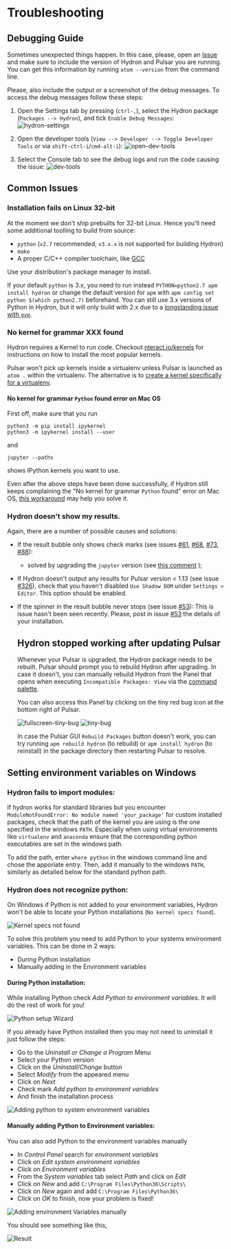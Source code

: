 # Troubleshooting

## Debugging Guide

Sometimes unexpected things happen.
In this case, please, open an [Issue](https://github.com/nteract/hydron/issues) and make sure to include the version of Hydron and Pulsar you are running. You can get this information by running `atom --version` from the command line.

Please, also include the output or a screenshot of the debug messages. To access the debug messages follow these steps:

1. Open the Settings tab by pressing (`ctrl-,`), select the Hydron package (`Packages --> Hydron`), and tick `Enable Debug Messages`:
   ![hydron-settings](https://cloud.githubusercontent.com/assets/6199391/23463294/df273cf2-fe88-11e6-95e3-0be765973035.png)

2. Open the developer tools (`View --> Developer --> Toggle Developer Tools` or via `shift-ctrl-i`/`cmd-alt-i`):
   ![open-dev-tools](https://cloud.githubusercontent.com/assets/6199391/23463624/27db48fc-fe8a-11e6-8f68-f0159bc26362.png)

3. Select the Console tab to see the debug logs and run the code causing the issue:
   ![dev-tools](https://cloud.githubusercontent.com/assets/6199391/23463305/e4750a9a-fe88-11e6-906e-d19ab90ac309.png)

## Common Issues

### Installation fails on Linux 32-bit

At the moment we don't ship prebuilts for 32-bit Linux. Hence you'll need some additional toolling to build from source:

- `python` (`v2.7` recommended, `v3.x.x` is not supported for building Hydron)
- `make`
- A proper C/C++ compiler toolchain, like [GCC](https://gcc.gnu.org/)

Use your distribution's package manager to install.

If your default `python` is 3.x, you need to run instead `PYTHON=python2.7 apm install hydron` or change the default version for `apm` with `apm config set python $(which python2.7)` beforehand. You can still use 3.x versions of Python in Hydron, but it will only build with 2.x due to a [longstanding issue with `gyp`](https://bugs.chromium.org/p/gyp/issues/detail?id=36).

### No kernel for grammar XXX found

Hydron requires a Kernel to run code. Checkout [nteract.io/kernels](https://nteract.io/kernels) for instructions on how to install the most popular kernels.

Pulsar won't pick up kernels inside a virtualenv unless Pulsar is launched as `atom .` within the virtualenv. The alternative is to [create a kernel specifically for a virtualenv](http://www.alfredo.motta.name/create-isolated-jupyter-ipython-kernels-with-pyenv-and-virtualenv/).

#### No kernel for grammar `Python` found error on Mac OS

First off, make sure that you run

```
python3 -m pip install ipykernel
python3 -m ipykernel install --user
```

and

```
jupyter --paths
```

shows IPython kernels you want to use.

Even after the above steps have been done successfully, if Hydron still keeps complaining the "No kernel for grammar `Python` found" error on Mac OS, [this workaround](https://github.com/nteract/hydron/issues/1074#issuecomment-514080192) may help you solve it.

### Hydron doesn't show my results.

Again, there are a number of possible causes and solutions:

- If the result bubble only shows check marks (see issues
  [#61](https://github.com/nteract/hydron/issues/61),
  [#68](https://github.com/nteract/hydron/issues/68),
  [#73](https://github.com/nteract/hydron/issues/73),
  [#88](https://github.com/nteract/hydron/issues/88)):

  - solved by upgrading the `jupyter` version (see [this
    comment](https://github.com/nteract/hydron/issues/88#issuecomment-136761769) );

- If Hydron doesn't output any results for Pulsar version < 1.13 (see issue
  [#326](https://github.com/nteract/hydron/issues/326)), check that you haven't disabled
  `Use Shadow DOM` under `Settings > Editor`. This option should be enabled.

- If the spinner in the result bubble never stops (see issue
  [#53](https://github.com/nteract/hydron/issues/53)): This is issue hasn't
  been seen recently. Please, post in issue
  [#53](https://github.com/nteract/hydron/issues/53) the details of your
  installation.

  ## Hydron stopped working after updating Pulsar

  Whenever your Pulsar is upgraded, the Hydron package needs to be rebuilt. Pulsar should prompt you to rebuild Hydron after upgrading. In case it doesn't, you can manually rebuild Hydron from the Panel that opens when executing `Incompatible Packages: View` via the [command palette](https://flight-manual.atom.io/getting-started/sections/atom-basics/#command-palette).

  You can also access this Panel by clicking on the tiny red bug icon at the bottom right of Pulsar.

  ![fullscreen-tiny-bug](https://user-images.githubusercontent.com/10860657/38326862-1c5b9cac-3804-11e8-9c08-7d020650288e.png)
  ![tiny-bug](https://user-images.githubusercontent.com/32625394/38327162-2bfa86a6-380d-11e8-8ff5-aab77393a834.png)

  In case the Pulsar GUI `Rebuild Packages` button doesn't work, you can try running `apm rebuild hydron` (to rebuild) or `apm install hydron` (to reinstall) in the package directory then restarting Pulsar to resolve.

## Setting environment variables on Windows

### Hydron fails to import modules:

If hydron works for standard libraries but you encounter `ModuleNotFoundError: No module named 'your_package'` for custom installed packages, check that the path of the kernel you are using is the one specified in the windows `PATH`. Especially when using virtual environments like `virtualenv` and `anaconda` ensure that the corresponding python executables are set in the windows path.

To add the path, enter `where python` in the windows command line and chose the apporiate entry. Then, add it manually to the windows `PATH`, similarly as detailed below for the standard python path.

### Hydron does not recognize python:

On Windows if Python is not added to your environment variables, Hydron won't be able to locate your Python installations (`No kernel specs found`).

![Kernel specs not found](https://preview.ibb.co/jw40ta/Screenshot_40.png)

To solve this problem you need to add Python to your systems environment variables. This can be done in 2 ways:

- During Python installation
- Manually adding in the Environment variables

#### During Python installation:

While installing Python check _Add Python to environment variables_. It will do the rest of work for you!

![Python setup Wizard](https://preview.ibb.co/d8w8eF/Screenshot_48.png)

If you already have Python installed then you may not need to uninstall it just follow the steps:

- Go to the _Uninstall or Change a Program_ Menu
- Select your Python version
- Click on the _Uninstall/Change_ button
- Select _Modify_ from the appeared menu
- Click on _Next_
- Check mark _Add python to environment variables_
- And finish the installation process

![Adding python to system environment variables](https://d2mxuefqeaa7sj.cloudfront.net/s_72AB4F9B801403E4852A7178F94F1BB891F67B88E721FB948C0DB4747940E7E2_1504306245381_Uninstall.gif)

#### Manually adding Python to Environment variables:

You can also add Python to the environment variables manually

- In _Control Panel_ search for _environment variables_
- Click on _Edit system environment variables_
- Click on _Environment variables_
- From the _System variables_ tab select _Path_ and click on _Edit_
- Click on _New_ and add `C:\Program Files\Python36\Scripts\`
- Click on _New_ again and add `C:\Program Files\Python36\`
- Click on _OK_ to finish, now your problem is fixed!

![Adding environment Variables manually](https://media.giphy.com/media/xT9IgpHU1lZEoVxQFW/giphy.gif)

You should see something like this,

![Result](https://d2mxuefqeaa7sj.cloudfront.net/s_72AB4F9B801403E4852A7178F94F1BB891F67B88E721FB948C0DB4747940E7E2_1504306452541_test.gif)
